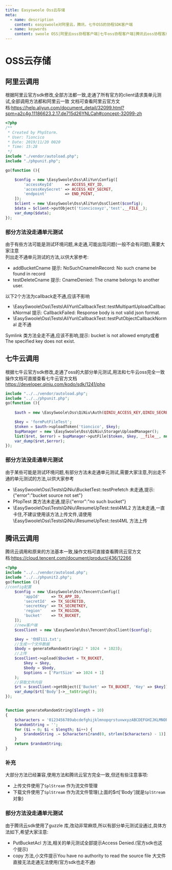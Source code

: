 ```yaml
---
title: Easyswoole Oss云存储
meta:
  - name: description
    content: easyswoole对阿里云，腾讯，七牛OSS的协程SDK客户端
  - name: keywords
    content: swoole OSS|阿里云oss协程客户端|七牛oss协程客户端|腾讯云oss协程客户端
---
```

# OSS云存储

## 阿里云调用
根据阿里云官方sdk修改,全部方法都一致,走通了所有官方的client请求类单元测试,全部调用方法都和阿里云一致
文档可查看阿里云官方文档:https://help.aliyun.com/document_detail/32099.html?spm=a2c4g.11186623.2.17.de715d26YNLCah#concept-32099-zh
```php
<?php
/**
 * Created by PhpStorm.
 * User: Tioncico
 * Date: 2019/11/20 0020
 * Time: 15:28
 */
include "./vendor/autoload.php";
include "./phpunit.php";

go(function (){

    $config = new \EasySwoole\Oss\AliYun\Config([
        'accessKeyId'     => ACCESS_KEY_ID,
        'accessKeySecret' => ACCESS_KEY_SECRET,
        'endpoint'        => END_POINT,
    ]);
    $client = new \EasySwoole\Oss\AliYun\OssClient($config);
    $data = $client->putObject('tioncicoxyz','test',__FILE__);
    var_dump($data);
});
```
### 部分方法没走通单元测试
由于有些方法可能是测试环境问题,未走通,可能出现问题(一般不会有问题),需要大家注意  
列出走不通单元测试的方法,以供大家参考:
- addBucketCname 提示: NoSuchCnameInRecord: No such cname be found in record
- testDeleteCname 提示: CnameDenied: The cname belongs to another user.

以下2个方法为callback走不通,应该不影响
- \EasySwoole\Oss\Tests\AliYun\CallbackTest::testMultipartUploadCallbackNormal 提示: CallbackFailed: Response body is not valid json format.
- \EasySwoole\Oss\Tests\AliYun\CallbackTest::testPutObjectCallbackNormal 走不通 

Symlink 类方法全走不通,应该不影响,提示: bucket is not allowed empty或者The specified key does not exist.


## 七牛云调用
根据七牛云官方sdk修改,走通了oss的大部分单元测试,用法和七牛云oss完全一致
操作文档可直接查看七牛云官方文档 https://developer.qiniu.com/kodo/sdk/1241/php

```php
include "../../vendor/autoload.php";
include "../../phpunit.php";
go(function (){
    
    $auth = new \EasySwoole\Oss\QiNiu\Auth(QINIU_ACCESS_KEY,QINIU_SECRET_KEY);

    $key = 'formPutFileTest';
    $token = $auth->uploadToken('tioncico', $key);
    $upManager = new \EasySwoole\Oss\QiNiu\Storage\UploadManager();
    list($ret, $error) = $upManager->putFile($token, $key, __file__, null, 'text/plain', null);
    var_dump($ret,$error);
});
```
### 部分方法没走通单元测试
由于某些可能是测试环境问题,有部分方法未走通单元测试,需要大家注意,列出走不通的单元测试的方法,以供大家参考
- \EasySwoole\Oss\Tests\QiNiu\BucketTest::testPrefetch 未走通,提示:{"error":"bucket source not set"}
- PfopTest 类方法未走通,提示{"error":"no such bucket"} 
- \EasySwoole\Oss\Tests\QiNiu\ResumeUpTest::test4ML2 方法未走通,一直卡住,不建议使用该方法上传文件,请使用 \EasySwoole\Oss\Tests\QiNiu\ResumeUpTest::test4ML  方法上传


## 腾讯云调用
腾讯云调用和原来的方法基本一致,操作文档可直接查看腾讯云官方文档:https://cloud.tencent.com/document/product/436/12266
```php
<?php
include "../../vendor/autoload.php";
include "../../phpunit2.php";
go(function (){
//config配置
    $config = new \EasySwoole\Oss\Tencent\Config([
        'appId'     => TX_APP_ID,
        'secretId'  => TX_SECRETID,
        'secretKey' => TX_SECRETKEY,
        'region'    => TX_REGION,
        'bucket'    => TX_BUCKET,
    ]);
    //new客户端
    $cosClient = new \EasySwoole\Oss\Tencent\OssClient($config);

    $key = '你好111.txt';
    //生成一个文件数据
    $body = generateRandomString(2 * 1024  + 1023);
    //上传
    $cosClient->upload($bucket = TX_BUCKET,
        $key = $key,
        $body = $body,
        $options = ['PartSize' => 1024 + 1]
    );
    //获取文件内容
    $rt = $cosClient->getObject(['Bucket' => TX_BUCKET, 'Key' => $key]);
    var_dump($rt['Body']->__toString());
});


function generateRandomString($length = 10)
{
    $characters = '0123456789abcdefghijklmnopqrstuvwxyzABCDEFGHIJKLMNOPQRSTUVWXYZ';
    $randomString = '';
    for ($i = 0; $i < $length; $i++) {
        $randomString .= $characters[rand(0, strlen($characters) - 1)];
    }
    return $randomString;
}
```

### 补充
大部分方法已经兼容,使用方法和腾讯云官方完全一致,但还有些注意事项:
- 上传文件使用了`SplStream` 作为流文件管理
- 下载文件使用了`SplStream` 作为流文件管理(上面的$rt['Body']就是`SplStream`对象)

### 部分方法没走通单元测试
由于腾讯云sdk使用了guzzle 库,改动非常麻烦,所以有部分单元测试没通过,具体方法如下,希望大家注意:
- PutBucketAcl 方法,相关的单元测试全部提示Access Denied.(官方sdk也这个提示)
- copy 方法,小文件提示You have no authority to read the source file  大文件直接无法走通无法使用(官方sdk也走不通)


